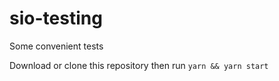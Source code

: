 # sio-testing

Some convenient tests

Download or clone this repository then run `yarn && yarn start`
